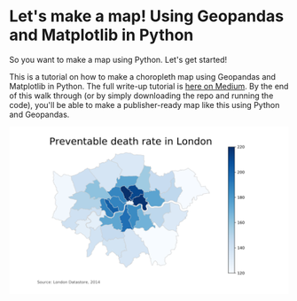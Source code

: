 # Let's make a map! Using Geopandas and Matplotlib in Python

<p>So you want to make a map using Python. Let's get started!</p>

<p>This is a tutorial on how to make a choropleth map using Geopandas and Matplotlib in Python. The full write-up tutorial is <a href="https://medium.com/@bendoesdata/lets-make-a-map-using-geopandas-pandas-and-matplotlib-to-make-a-chloropleth-map-dddc31c1983d" target="_blank">here on Medium</a>. By the end of this walk through (or by simply downloading the repo and running the code), you'll be able to make a publisher-ready map like this using Python and Geopandas.</p>

<img src="testmap.png" />
